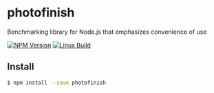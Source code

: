 # photofinish

Benchmarking library for Node.js that emphasizes convenience of use

  [![NPM Version][npm-image]][npm-url]
  [![Linux Build][circleci-image]][circleci-url]

## Install

```sh
$ npm install --save photofinish
```

[npm-image]: https://img.shields.io/npm/v/photofinish.svg
[npm-url]: https://npmjs.org/package/photofinish
[downloads-image]: https://img.shields.io/npm/dm/photofinish.svg
[downloads-url]: https://npmjs.org/package/photofinish
[circleci-image]: https://circleci.com/gh/kibertoad/photofinish.svg?style=svg
[circleci-url]: https://circleci.com/gh/kibertoad/photofinish
